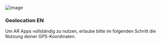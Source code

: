 ![image](/assets/items/dialogs/medias/request-geolocation.svg)

### Geolocation EN

Um AR Apps vollständig zu nutzen, erlaube bitte im folgenden Schritt die Nutzung deiner GPS-Koordinaten.
